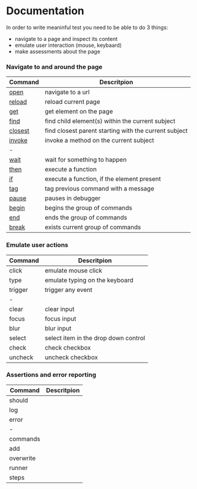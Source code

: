 # Documentation

In order to write meaninful test you need to be able to do 3 things:
- navigate to a page and inspect its content
- emulate user interaction (mouse, keybaard)
- make assessments about the page


### Navigate to and around the page

| Command | Descritpion |
| ------- | ----------- |
| [open](open.md#open)          | navigate to a url |
| [reload](reload.md#reload)    | reload current page |
| [get](get.md#get)             | get element on the page |
| [find](find.md#find)          | find child element(s) within the current subject |
| [closest](closest.md#closest) | find closest parent starting with the current subject |
| [invoke](invoke.md#invoke)    | invoke a method on the current subject |
| - | |
| [wait](wait.md#wait)      | wait for something to happen |
| [then](then.md#then)      | execute a function |
| [if](if.md#if)            | execute a function, if the element present |
| [tag](tag.md#tag)         | tag previous command with a message |
| [pause](pause.md#pause)   | pauses in debugger |
| [begin](begin.md#begin)   | begins the group of commands |
| [end](end.md#end)         | ends the group of commands |
| [break](berak.md#berak)   | exists current group of commands |

### Emulate user actions

| Command | Descritpion |
| ------- | ----------- |
| click     | emulate mouse click |
| type      | emulate typing on the keyboard |
| trigger   | trigger any event |
| - | |
| clear     | clear input |
| focus     | focus input |
| blur      | blur input |
| select    | select item in the drop down control |
| check     | check checkbox |
| uncheck   | uncheck checkbox |

### Assertions and error reporting

| Command | Descritpion |
| ------- | ----------- |
| should  |   |
| log     |   |
| error   |   |
| - | |
| commands  |   |
| add       |   |
| overwrite |   |
| runner    |   |
| steps     |   |